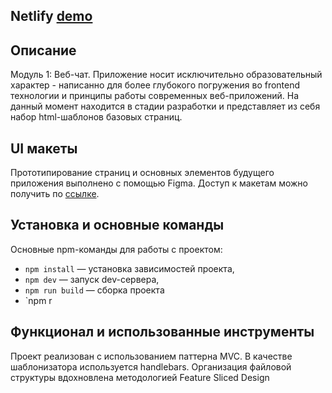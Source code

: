 ## Netlify [demo](https://stellular-valkyrie-23f4da.netlify.app/index/)

## Описание

Модуль 1: Веб-чат. Приложение носит исключительно образовательный характер - написанно для более глубокого погружения во frontend технологии и принципы работы современных веб-приложений. На данный момент находится в стадии разработки и представляет из себя набор html-шаблонов базовых страниц.

## UI макеты

Прототипирование страниц и основных элементов будущего приложения выполнено с помощью Figma. Доступ к макетам можно получить по [ссылке](https://www.figma.com/file/hACW8nVbblm43fCsaYttme/Yandex-Middle-Frontend-Developer-course.-1-st-module?node-id=12%3A899).

## Установка и основные команды

Основные npm-команды для работы с проектом:

-   `npm install` — установка зависимостей проекта,
-   `npm dev` — запуск dev-сервера,
-   `npm run build` — сборка проекта
-   `npm r

## Функционал и использованные инструменты

Проект реализован с использованием паттерна MVC. В качестве шаблонизатора используется handlebars. Организация файловой структуры вдохновлена методологией Feature Sliced Design
